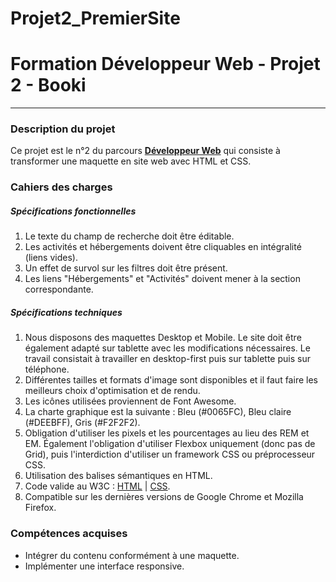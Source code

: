 # Projet2_PremierSite
# Formation Développeur Web - Projet 2 - Booki
------------
### Description du projet
Ce projet est le n°2 du parcours [**Développeur Web**](https://openclassrooms.com/fr/paths/185-developpeur-web) qui consiste à transformer une maquette en site web avec HTML et CSS.
### Cahiers des charges
##### Spécifications fonctionnelles
1. Le texte du champ de recherche doit être éditable.
2. Les activités et hébergements doivent être cliquables en intégralité (liens vides).
3. Un effet de survol sur les filtres doit être présent.
4. Les liens "Hébergements" et "Activités" doivent mener à la section correspondante.

##### Spécifications techniques
1. Nous disposons des maquettes Desktop et Mobile. Le site doit être également adapté sur tablette avec les modifications nécessaires.  Le travail consistait à travailler en desktop-first puis sur tablette puis sur téléphone.
2. Différentes tailles et formats d'image sont disponibles et il faut faire les meilleurs choix d'optimisation et de rendu.
3. Les icônes utilisées proviennent de Font Awesome.
4. La charte graphique est la suivante : Bleu (#0065FC), Bleu claire (#DEEBFF), Gris (#F2F2F2).
5. Obligation d'utiliser les pixels et les pourcentages au lieu des REM et EM. Également l'obligation d'utiliser Flexbox uniquement (donc pas de Grid), puis l'interdiction d'utiliser un framework CSS ou préprocesseur CSS.
6. Utilisation des balises sémantiques en HTML.
7. Code valide au W3C : [HTML](https://validator.w3.org/nu/?doc=https%3A%2F%2Fsebastien-d-me.github.io%2FBooki%2F "HTML") | [CSS](https://jigsaw.w3.org/css-validator/validator?uri=https%3A%2F%2Fsebastien-d-me.github.io%2FBooki%2Fcss%2Fbooki.css&profile=css3svg&usermedium=all&warning=1&vextwarning=&lang=fr "CSS").
8. Compatible sur les dernières versions de Google Chrome et Mozilla Firefox.

### Compétences acquises
- Intégrer du contenu conformément à une maquette.
- Implémenter une interface responsive.
